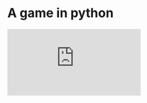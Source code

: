 # A game in python




![Description](https://github.com/elaqqad/domino-jeu-en-python/blob/master/description.pdf)
